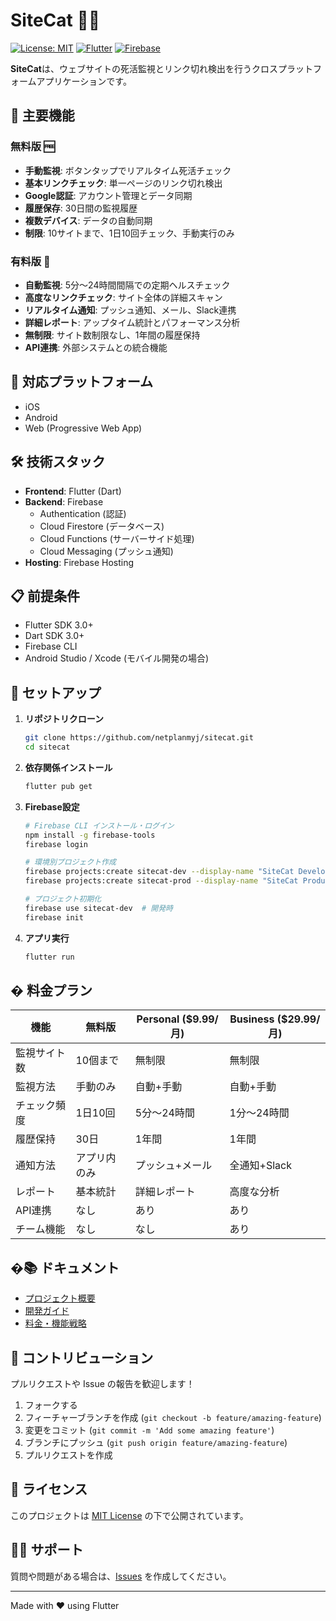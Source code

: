 # SiteCat 🐱‍💻

[![License: MIT](https://img.shields.io/badge/License-MIT-yellow.svg)](https://opensource.org/licenses/MIT)
[![Flutter](https://img.shields.io/badge/Flutter-3.0+-blue.svg)](https://flutter.dev/)
[![Firebase](https://img.shields.io/badge/Firebase-Enabled-orange.svg)](https://firebase.google.com/)

**SiteCat**は、ウェブサイトの死活監視とリンク切れ検出を行うクロスプラットフォームアプリケーションです。

## 🚀 主要機能

### 無料版 🆓
- **手動監視**: ボタンタップでリアルタイム死活チェック
- **基本リンクチェック**: 単一ページのリンク切れ検出
- **Google認証**: アカウント管理とデータ同期
- **履歴保存**: 30日間の監視履歴
- **複数デバイス**: データの自動同期
- **制限**: 10サイトまで、1日10回チェック、手動実行のみ

### 有料版 💎
- **自動監視**: 5分〜24時間間隔での定期ヘルスチェック
- **高度なリンクチェック**: サイト全体の詳細スキャン
- **リアルタイム通知**: プッシュ通知、メール、Slack連携
- **詳細レポート**: アップタイム統計とパフォーマンス分析
- **無制限**: サイト数制限なし、1年間の履歴保持
- **API連携**: 外部システムとの統合機能

## 📱 対応プラットフォーム

- iOS
- Android  
- Web (Progressive Web App)

## 🛠 技術スタック

- **Frontend**: Flutter (Dart)
- **Backend**: Firebase
  - Authentication (認証)
  - Cloud Firestore (データベース)
  - Cloud Functions (サーバーサイド処理)
  - Cloud Messaging (プッシュ通知)
- **Hosting**: Firebase Hosting

## 📋 前提条件

- Flutter SDK 3.0+
- Dart SDK 3.0+
- Firebase CLI
- Android Studio / Xcode (モバイル開発の場合)

## 🚦 セットアップ

1. **リポジトリクローン**
   ```bash
   git clone https://github.com/netplanmyj/sitecat.git
   cd sitecat
   ```

2. **依存関係インストール**
   ```bash
   flutter pub get
   ```

3. **Firebase設定**
   ```bash
   # Firebase CLI インストール・ログイン
   npm install -g firebase-tools
   firebase login
   
   # 環境別プロジェクト作成
   firebase projects:create sitecat-dev --display-name "SiteCat Development"
   firebase projects:create sitecat-prod --display-name "SiteCat Production"
   
   # プロジェクト初期化
   firebase use sitecat-dev  # 開発時
   firebase init
   ```

4. **アプリ実行**
   ```bash
   flutter run
   ```

## � 料金プラン

| 機能 | 無料版 | Personal ($9.99/月) | Business ($29.99/月) |
|------|--------|-------------------|---------------------|
| 監視サイト数 | 10個まで | 無制限 | 無制限 |
| 監視方法 | 手動のみ | 自動+手動 | 自動+手動 |
| チェック頻度 | 1日10回 | 5分〜24時間 | 1分〜24時間 |
| 履歴保持 | 30日 | 1年間 | 1年間 |
| 通知方法 | アプリ内のみ | プッシュ+メール | 全通知+Slack |
| レポート | 基本統計 | 詳細レポート | 高度な分析 |
| API連携 | なし | あり | あり |
| チーム機能 | なし | なし | あり |

## �📚 ドキュメント

- [プロジェクト概要](docs/PROJECT_CONCEPT.md)
- [開発ガイド](docs/DEVELOPMENT_GUIDE.md)
- [料金・機能戦略](docs/PRICING_STRATEGY.md)

## 🤝 コントリビューション

プルリクエストや Issue の報告を歓迎します！

1. フォークする
2. フィーチャーブランチを作成 (`git checkout -b feature/amazing-feature`)
3. 変更をコミット (`git commit -m 'Add some amazing feature'`)
4. ブランチにプッシュ (`git push origin feature/amazing-feature`)
5. プルリクエストを作成

## 📄 ライセンス

このプロジェクトは [MIT License](LICENSE) の下で公開されています。

## 🙋‍♂️ サポート

質問や問題がある場合は、[Issues](https://github.com/netplanmyj/sitecat/issues) を作成してください。

---

Made with ❤️ using Flutter
